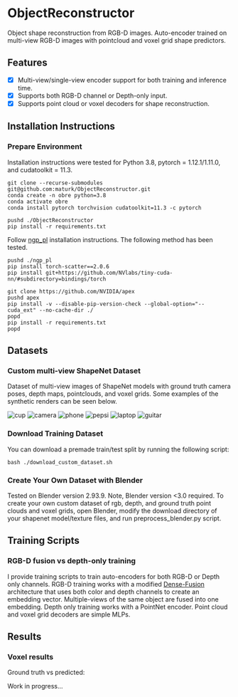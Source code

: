 # ObjectReconstructor

Object shape reconstruction from RGB-D images. Auto-encoder trained on multi-view RGB-D images with pointcloud and voxel grid shape predictors.

## Features
* [x] Multi-view/single-view encoder support for both training and inference time.
* [x] Supports both RGB-D channel or Depth-only input.
* [x] Supports point cloud or voxel decoders for shape reconstruction.

## Installation Instructions
### Prepare Environment

Installation instructions were tested for Python 3.8, pytorch = 1.12.1/1.11.0, and cudatoolkit = 11.3.

```
git clone --recurse-submodules git@github.com:maturk/ObjectReconstructor.git
conda create -n obre python=3.8
conda activate obre
conda install pytorch torchvision cudatoolkit=11.3 -c pytorch

pushd ./ObjectReconstructor
pip install -r requirements.txt
```

Follow [ngp_pl](https://github.com/kwea123/ngp_pl) installation instructions. The following method has been tested.
```
pushd ./ngp_pl
pip install torch-scatter==2.0.6
pip install git+https://github.com/NVlabs/tiny-cuda-nn/#subdirectory=bindings/torch

git clone https://github.com/NVIDIA/apex
pushd apex
pip install -v --disable-pip-version-check --global-option="--cuda_ext" --no-cache-dir ./ 
popd
pip install -r requirements.txt
popd
```

## Datasets
### Custom multi-view ShapeNet Dataset
Dataset of multi-view images of ShapeNet models with ground truth camera poses, depth maps, pointclouds, and voxel grids. Some examples of the synthetic renders can be seen below.

![cup](https://user-images.githubusercontent.com/30566358/201067906-197132c9-ccd9-470c-b0c4-65a0e439a30d.png)
![camera](https://user-images.githubusercontent.com/30566358/201069287-00936682-3635-4beb-a8b9-f5ff60b64f9a.png)
![phone](https://user-images.githubusercontent.com/30566358/201069584-6e05a430-4e6b-4b90-9023-bc72f43d0b93.png)
![pepsi](https://user-images.githubusercontent.com/30566358/201070290-3d8b2e27-f89a-4943-9946-b0277bb831d7.png)
![laptop](https://user-images.githubusercontent.com/30566358/201070676-77d6207b-54a8-4c3c-8ec4-2aecd91b8657.png)
![guitar](https://user-images.githubusercontent.com/30566358/201070941-a2aad8e1-bcad-44ae-865d-78dc2dd182be.png)

<!--![bowl](https://user-images.githubusercontent.com/30566358/201068558-f08f935a-89a4-4495-a258-b1bbd2d08f15.png)-->
<!-- ![bottle](https://user-images.githubusercontent.com/30566358/201069912-eb07889a-4444-43e7-a131-fc803598c320.png) -->

### Download Training Dataset
You can download a premade train/test split by running the following script:
```
bash ./download_custom_dataset.sh 
```

### Create Your Own Dataset with Blender
Tested on Blender version 2.93.9. Note, Blender version <3.0 required. To create your own custom dataset of rgb, depth, and ground truth point clouds and voxel grids, open Blender, modify the download directory of your shapenet model/texture files, and run preprocess_blender.py script.

## Training Scripts
### RGB-D fusion vs depth-only training
I provide training scripts to train auto-encoders for both RGB-D or Depth only channels. RGB-D training works with a modified [Dense-Fusion](https://github.com/j96w/DenseFusion) architecture that uses both color and depth channels to create an embedding vector. Multiple-views of the same object are fused into one embedding. Depth only training works with a PointNet encoder. Point cloud and voxel grid decoders are simple MLPs.

## Results
### Voxel results
Ground truth vs predicted:

Work in progress...
